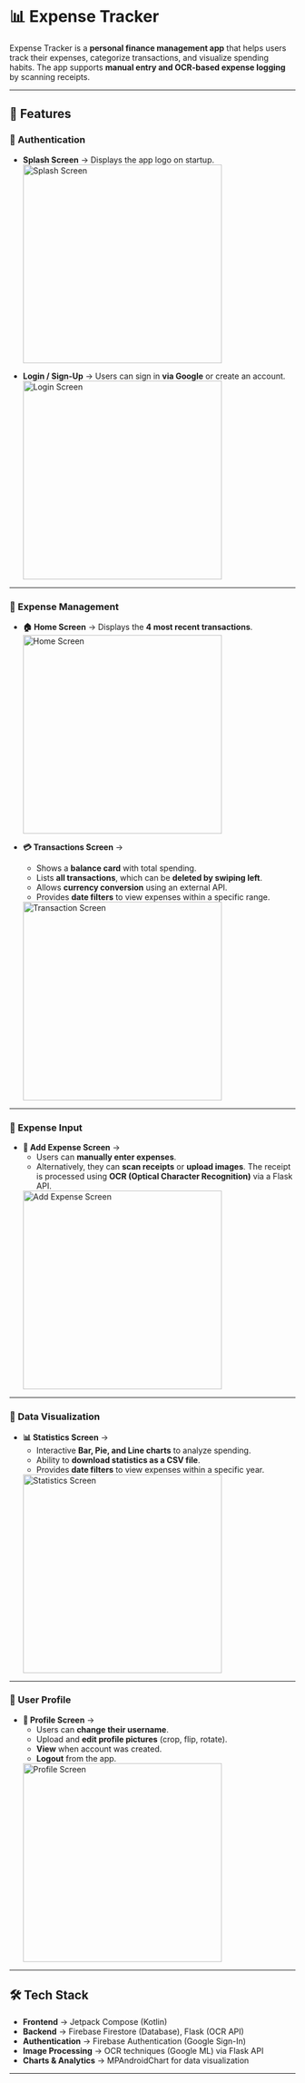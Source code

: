 # 📊 Expense Tracker

Expense Tracker is a **personal finance management app** that helps users track their expenses, categorize transactions, and visualize spending habits. The app supports **manual entry and OCR-based expense logging** by scanning receipts.

---

## 🚀 Features

### 🔹 Authentication
- **Splash Screen** → Displays the app logo on startup.  
  <img src="screenshots/SplashScreen.png" alt="Splash Screen" width="350">

- **Login / Sign-Up** → Users can sign in **via Google** or create an account.  
  <img src="screenshots/LoginScreen.png" alt="Login Screen" width="350">

---

### 🔹 Expense Management
- **🏠 Home Screen** → Displays the **4 most recent transactions**.  
  <img src="screenshots/HomeScreen.png" alt="Home Screen" width="350">

- **💳 Transactions Screen** →  
  - Shows a **balance card** with total spending.  
  - Lists **all transactions**, which can be **deleted by swiping left**.  
  - Allows **currency conversion** using an external API.  
  - Provides **date filters** to view expenses within a specific range.  
  <img src="screenshots/TransactionScreen.png" alt="Transaction Screen" width="350">

---

### 🔹 Expense Input
- **📝 Add Expense Screen** →  
  - Users can **manually enter expenses**.  
  - Alternatively, they can **scan receipts** or **upload images**. The receipt is processed using **OCR (Optical Character Recognition)** via a Flask API.  
  <img src="screenshots/AddExpenseScreen.png" alt="Add Expense Screen" width="350">

---

### 🔹 Data Visualization
- **📊 Statistics Screen** →  
  - Interactive **Bar, Pie, and Line charts** to analyze spending.  
  - Ability to **download statistics as a CSV file**.  
  - Provides **date filters** to view expenses within a specific year.  
  <img src="screenshots/StatisticsScreen.png" alt="Statistics Screen" width="350">

---

### 🔹 User Profile
- **👤 Profile Screen** →  
  - Users can **change their username**.  
  - Upload and **edit profile pictures** (crop, flip, rotate).  
  - **View** when account was created.  
  - **Logout** from the app.  
  <img src="screenshots/ProfileScreen.png" alt="Profile Screen" width="350">

---

## 🛠️ Tech Stack
- **Frontend** → Jetpack Compose (Kotlin)
- **Backend** → Firebase Firestore (Database), Flask (OCR API)
- **Authentication** → Firebase Authentication (Google Sign-In)
- **Image Processing** → OCR techniques (Google ML) via Flask API
- **Charts & Analytics** → MPAndroidChart for data visualization

---


